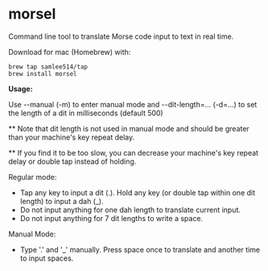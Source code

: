 # morsel
Command line tool to translate Morse code input to text in real time.


Download for mac (Homebrew) with:

```
brew tap samlee514/tap
brew install morsel
```

__Usage:__

Use --manual (-m) to enter manual mode and --dit-length=... (-d=...) to set the length of a dit in milliseconds (default 500)

** Note that dit length is not used in manual mode and should be greater than your machine's key repeat delay.

** If you find it to be too slow, you can decrease your machine's key repeat delay or double tap instead of holding.

Regular mode:
- Tap any key to input a dit (.). Hold any key (or double tap within one dit length) to input a dah (_).
- Do not input anything for one dah length to translate current input.
- Do not input anything for 7 dit lengths to write a space.

Manual Mode:
- Type '.' and '_' manually. Press space once to translate and another time to input spaces.

